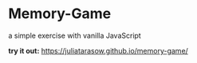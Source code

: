# Memory-Game
a simple exercise with vanilla JavaScript

**try it out:**
https://juliatarasow.github.io/memory-game/
